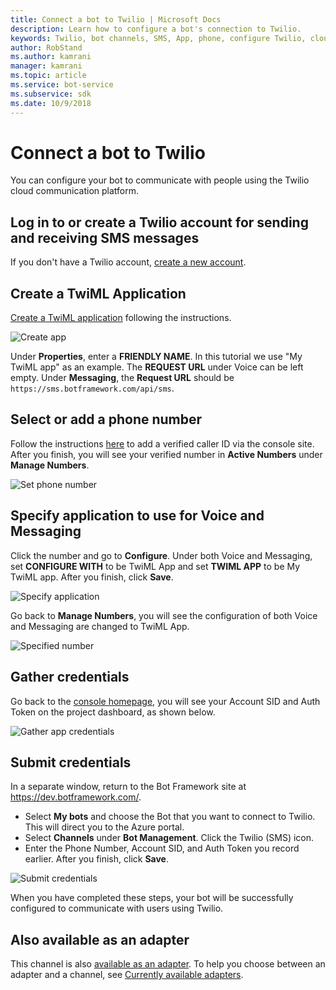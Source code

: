 ```yaml
---
title: Connect a bot to Twilio | Microsoft Docs
description: Learn how to configure a bot's connection to Twilio.
keywords: Twilio, bot channels, SMS, App, phone, configure Twilio, cloud communication, text
author: RobStand
ms.author: kamrani
manager: kamrani
ms.topic: article
ms.service: bot-service
ms.subservice: sdk
ms.date: 10/9/2018
---
```


# Connect a bot to Twilio

You can configure your bot to communicate with people using the Twilio cloud communication platform.

## Log in to or create a Twilio account for sending and receiving SMS messages

If you don't have a Twilio account, <a href="https://www.twilio.com/try-twilio" target="_blank">create a new account</a>.

## Create a TwiML Application

<a href="https://support.twilio.com/hc/articles/223180928-How-Do-I-Create-a-TwiML-App-" target="_blank">Create a TwiML application</a> following the instructions.

![Create app](~/media/channels/twi-StepTwiml.png)

Under **Properties**, enter a **FRIENDLY NAME**. In this tutorial we use "My TwiML app" as an example. The **REQUEST URL** under Voice can be left empty. Under **Messaging**, the **Request URL** should be `https://sms.botframework.com/api/sms`.

## Select or add a phone number

Follow the instructions <a href = "https://support.twilio.com/hc/articles/223180048-Adding-a-Verified-Phone-Number-or-Caller-ID-with-Twilio" target="_blank">here</a> to add a verified caller ID via the console site. After you finish, you will see your verified number in **Active Numbers** under **Manage Numbers**.

![Set phone number](~/media/channels/twi-StepPhone.png)

## Specify application to use for Voice and Messaging

Click the number and go to **Configure**. Under both Voice and Messaging, set **CONFIGURE WITH** to be TwiML App and set **TWIML APP** to be My TwiML app. After you finish, click **Save**.

![Specify application](~/media/channels/twi-StepPhone2.png)

Go back to **Manage Numbers**, you will see the configuration of both Voice and Messaging are changed to TwiML App.

![Specified number](~/media/channels/twi-StepPhone3.png)


## Gather credentials

Go back to the [console homepage](https://www.twilio.com/console/), you will see your Account SID and Auth Token on the project dashboard, as shown below.

![Gather app credentials](~/media/channels/twi-StepAuth.png)

## Submit credentials

In a separate window, return to the Bot Framework site at https://dev.botframework.com/. 

- Select **My bots** and choose the Bot that you want to connect to Twilio. This will direct you to the Azure portal.
- Select **Channels** under **Bot Management**. Click the Twilio (SMS) icon.
- Enter the Phone Number, Account SID, and Auth Token you record earlier. After you finish, click **Save**.

![Submit credentials](~/media/channels/twi-StepSubmit.png)

When you have completed these steps, your bot will be successfully configured to communicate with users using Twilio.

## Also available as an adapter

This channel is also [available as an adapter](https://botkit.ai/docs/v4/platforms/twilio-sms.html). To help you choose between an adapter and a channel, see [Currently available adapters](bot-service-channel-additional-channels.md#currently-available-adapters).